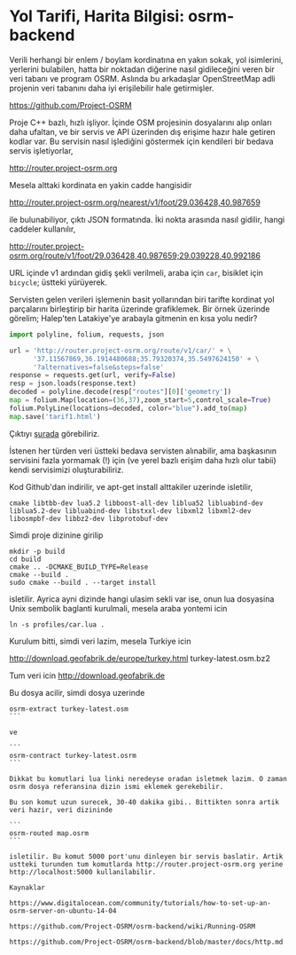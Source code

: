 # Yol Tarifi, Harita Bilgisi: osrm-backend

Verili herhangi bir enlem / boylam kordinatına en yakın sokak, yol
isimlerini, yerlerini bulabilen, hatta bir noktadan diğerine nasıl
gidileceğini veren bir veri tabanı ve program OSRM. Aslında bu
arkadaşlar OpenStreetMap adli projenin veri tabanını daha iyi
erişilebilir hale getirmişler.

https://github.com/Project-OSRM

Proje C++ bazlı, hızlı işliyor. İçinde OSM projesinin dosyalarını alıp
onları daha ufaltan, ve bir servis ve API üzerinden dış erişime hazır
hale getiren kodlar var. Bu servisin nasıl işlediğini göstermek için
kendileri bir bedava servis işletiyorlar,

http://router.project-osrm.org

Mesela alttaki kordinata en yakin cadde hangisidir

http://router.project-osrm.org/nearest/v1/foot/29.036428,40.987659

ile bulunabiliyor, çıktı JSON formatında. İki nokta arasında nasıl
gidilir, hangi caddeler kullanılır,

http://router.project-osrm.org/route/v1/foot/29.036428,40.987659;29.039228,40.992186

URL içinde v1 ardından gidiş şekli verilmeli, araba için `car`,
bisiklet için `bicycle`; üstteki yürüyerek.

Servisten gelen verileri işlemenin basit yollarından biri tarifte
kordinat yol parçalarını birleştirip bir harita üzerinde
grafiklemek. Bir örnek üzerinde görelim; Halep'ten Latakiye'ye
arabayla gitmenin en kısa yolu nedir?

```python
import polyline, folium, requests, json

url = 'http://router.project-osrm.org/route/v1/car/' + \
      '37.11567869,36.1914480688;35.79320374,35.5497624150' + \
      '?alternatives=false&steps=false'
response = requests.get(url, verify=False)
resp = json.loads(response.text)
decoded = polyline.decode(resp["routes"][0]['geometry'])
map = folium.Map(location=(36,37),zoom_start=5,control_scale=True)
folium.PolyLine(locations=decoded, color="blue").add_to(map)
map.save('tarif1.html')
```

Çıktıyı [şurada](tarif1.html) görebiliriz.

İstenen her  türden veri üstteki bedava servisten alınabilir, ama
başkasının servisini fazla yormamak (!) için (ve yerel bazlı erişim
daha hızlı olur tabii) kendi servisimizi oluşturabiliriz.

Kod Github'dan indirilir, ve apt-get install alttakiler uzerinde isletilir,

```
cmake libtbb-dev lua5.2 libboost-all-dev liblua52 libluabind-dev liblua5.2-dev libluabind-dev libstxxl-dev libxml2 libxml2-dev libosmpbf-dev libbz2-dev libprotobuf-dev
```

Simdi proje dizinine girilip

```
mkdir -p build
cd build
cmake .. -DCMAKE_BUILD_TYPE=Release
cmake --build .
sudo cmake --build . --target install
```

isletilir. Ayrica ayni dizinde hangi ulasim sekli var ise, onun lua
dosyasina Unix sembolik baglanti kurulmali, mesela araba yontemi icin

```
ln -s profiles/car.lua .
```

Kurulum bitti, simdi veri lazim, mesela Turkiye icin

http://download.geofabrik.de/europe/turkey.html turkey-latest.osm.bz2

Tum veri icin http://download.geofabrik.de

Bu dosya acilir, simdi dosya uzerinde

````
osrm-extract turkey-latest.osm
```

ve

```
osrm-contract turkey-latest.osrm
```

Dikkat bu komutlari lua linki neredeyse oradan isletmek lazim. O zaman
osrm dosya referansina dizin ismi eklemek gerekebilir.

Bu son komut uzun surecek, 30-40 dakika gibi.. Bittikten sonra artik
veri hazir, veri dizininde

```
osrm-routed map.osrm
```

isletilir. Bu komut 5000 port'unu dinleyen bir servis baslatir. Artik
ustteki turunden tum komutlarda http://router.project-osrm.org yerine
http://localhost:5000 kullanilabilir.

Kaynaklar

https://www.digitalocean.com/community/tutorials/how-to-set-up-an-osrm-server-on-ubuntu-14-04

https://github.com/Project-OSRM/osrm-backend/wiki/Running-OSRM

https://github.com/Project-OSRM/osrm-backend/blob/master/docs/http.md


